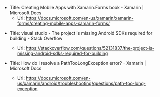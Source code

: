 - Title: Creating Mobile Apps with Xamarin.Forms book - Xamarin | Microsoft Docs
  - Url: https://docs.microsoft.com/en-us/xamarin/xamarin-forms/creating-mobile-apps-xamarin-forms/

* Title: visual studio - The project is missing Android SDKs required for building - Stack Overflow

  - Url: https://stackoverflow.com/questions/52131837/the-project-is-missing-android-sdks-required-for-building

* Title: How do I resolve a PathTooLongException error? - Xamarin | Microsoft Docs
  - Url: https://docs.microsoft.com/en-us/xamarin/android/troubleshooting/questions/path-too-long-exception

 